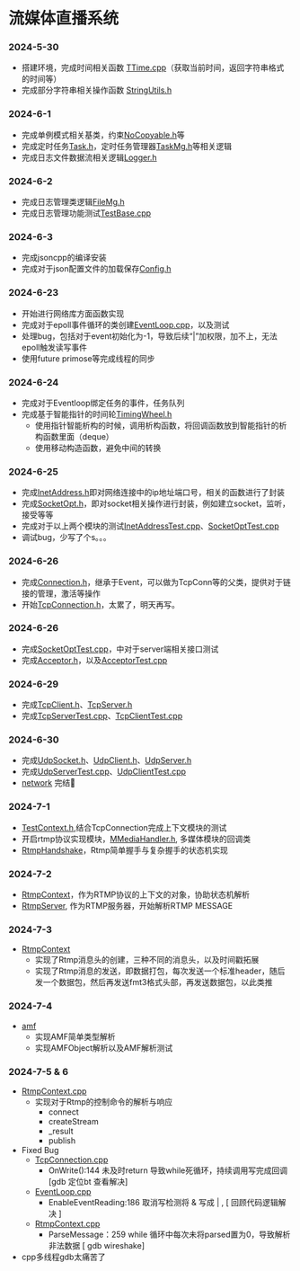 <!--
 * @Author: Duanran 995122760@qq.com
 * @Date: 2024-06-30 18:27:36
 * @LastEditors: Duanran 995122760@qq.com
 * @LastEditTime: 2024-07-04 20:09:24
 * @FilePath: /VideoServer/readme.md
 * @Description: 
 * 
 * Copyright (c) 2024 by ${git_name_email}, All Rights Reserved. 
-->

# 流媒体直播系统
### 2024-5-30
- 搭建环境，完成时间相关函数 [TTime.cpp](src/base/TTime.cpp)（获取当前时间，返回字符串格式的时间等）
- 完成部分字符串相关操作函数 [StringUtils.h](src/base/StringUtils.h)
### 2024-6-1
- 完成单例模式相关基类，约束[NoCopyable.h](src/base/NoCopyable.h)等
- 完成定时任务[Task.h](src/base/Task.h)，定时任务管理器[TaskMg.h](src/base/TaskMg.h)等相关逻辑
- 完成日志文件数据流相关逻辑[Logger.h](src/base/Logger.h)
### 2024-6-2
- 完成日志管理类逻辑[FileMg.h](src/base/FileMg.h)
- 完成日志管理功能测试[TestBase.cpp](src/base/TestBase.cpp)
### 2024-6-3
- 完成jsoncpp的编译安装
- 完成对于json配置文件的加载保存[Config.h](src/base/Config.h)
### 2024-6-23
- 开始进行网络库方面函数实现
- 完成对于epoll事件循环的类创建[EventLoop.cpp](src/network/net/EventLoop.cpp)，以及测试
- 处理bug，包括对于event初始化为-1，导致后续“|”加权限，加不上，无法epoll触发读写事件
- 使用future primose等完成线程的同步
### 2024-6-24
- 完成对于Eventloop绑定任务的事件，任务队列 
- 完成基于智能指针的时间轮[TimingWheel.h](src/network/net/TimingWheel.h)
    - 使用指针智能析构的时候，调用析构函数，将回调函数放到智能指针的析构函数里面（deque）
    - 使用移动构造函数，避免中间的转换
### 2024-6-25
- 完成[InetAddress.h](src/network/base/InetAddress.h)即对网络连接中的ip地址端口号，相关的函数进行了封装
- 完成[SocketOpt.h](src/network/base/SocketOpt.h)，即对socket相关操作进行封装，例如建立socket，监听，接受等等
- 完成对于以上两个模块的测试[InetAddressTest.cpp](src/network/net/tests/InetAddressTest.cpp)、[SocketOptTest.cpp](src/network/net/tests/SocketOptTest.cpp)
- 调试bug，少写了个s。。。
### 2024-6-26
- 完成[Connection.h](src/network/net/Connection.h)，继承于Event，可以做为TcpConn等的父类，提供对于链接的管理，激活等操作
- 开始[TcpConnection.h](src/network/net/TcpConnection.h)，太累了，明天再写。
### 2024-6-26
- 完成[SocketOptTest.cpp](src/network/net/tests/SocketOptTest.cpp)，中对于server端相关接口测试
- 完成[Acceptor.h](src/network/net/Acceptor.h)，以及[AcceptorTest.cpp](src/network/net/tests/AcceptorTest.cpp)
### 2024-6-29
- 完成[TcpClient.h](src/network/TcpClient.h)、[TcpServer.h](src/network/TcpServer.h)
- 完成[TcpServerTest.cpp](src/network/net/tests/TcpServerTest.cpp)、[TcpClientTest.cpp](src/network/net/tests/TcpClientTest.cpp)
### 2024-6-30
- 完成[UdpSocket.h](src/network/net/UdpSocket.h)、[UdpClient.h](src/network/UdpClient.h)、[UdpServer.h](src/network/UdpServer.h)
- 完成[UdpServerTest.cpp](src/network/net/tests/UdpServerTest.cpp)、[UdpClientTest.cpp](src/network/net/tests/UdpClientTest.cpp)
- [network](src/network) 完结💐
### 2024-7-1
- [TestContext.h](src/network/TestContext.h),结合TcpConnection完成上下文模块的测试
- 开启rtmp协议实现模块，[MMediaHandler.h](src/mmedia/base/MMediaHandler.h), 多媒体模块的回调类
- [RtmpHandshake](src/mmedia/rtmp/RtmpHandshake.h)，Rtmp简单握手与复杂握手的状态机实现
### 2024-7-2
- [RtmpContext](src/mmedia/rtmp/RtmpContext.h)，作为RTMP协议的上下文的对象，协助状态机解析
- [RtmpServer](src/mmedia/rtmp/RtmpServer.cpp), 作为RTMP服务器，开始解析RTMP MESSAGE
### 2024-7-3
- [RtmpContext](src/mmedia/rtmp/RtmpContext.h)
    - 实现了Rtmp消息头的创建，三种不同的消息头，以及时间戳拓展
    - 实现了Rtmp消息的发送，即数据打包，每次发送一个标准header，随后发一个数据包，然后再发送fmt3格式头部，再发送数据包，以此类推
### 2024-7-4
- [amf](src/mmedia/rtmp/amf) 
    - 实现AMF简单类型解析
    - 实现AMFObject解析以及AMF解析测试
### 2024-7-5 & 6
- [RtmpContext.cpp](src/mmedia/rtmp/RtmpContext.cpp)
    - 实现对于Rtmp的控制命令的解析与响应
        - connect
        - createStream
        - _result
        - publish
- Fixed Bug
    - [TcpConnection.cpp](src/network/net/TcpConnection.cpp)
        - OnWrite():144 未及时return 导致while死循环，持续调用写完成回调 [gdb 定位bt 查看解决]
    - [EventLoop.cpp](src/network/net/EventLoop.cpp)
        - EnableEventReading:186 取消写检测将 & 写成 | , [ 回顾代码逻辑解决 ]
    - [RtmpContext.cpp](src/mmedia/rtmp/RtmpContext.cpp)
        - ParseMessage：259 while 循环中每次未将parsed置为0，导致解析非法数据 [ gdb wireshake]
- cpp多线程gdb太痛苦了

    
